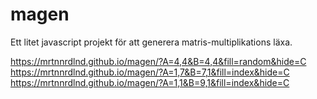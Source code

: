 # magen
Ett litet javascript projekt för att generera matris-multiplikations läxa.

https://mrtnnrdlnd.github.io/magen/?A=4,4&B=4,4&fill=random&hide=C
https://mrtnnrdlnd.github.io/magen/?A=1,7&B=7,1&fill=index&hide=C
https://mrtnnrdlnd.github.io/magen/?A=1,1&B=9,1&fill=index&hide=C
